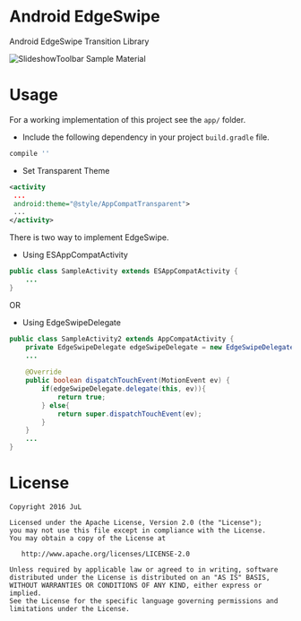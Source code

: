# Android EdgeSwipe
Android EdgeSwipe Transition Library

![SlideshowToolbar Sample Material](https://raw.githubusercontent.com/JuL1205/Android-EdgeSwipe/master/images/essample.gif)

# Usage

For a working implementation of this project see the `app/` folder.

* Include the following dependency in your project `build.gradle` file.
```groovy
compile ''
```
* Set Transparent Theme
```xml
<activity
 ...
 android:theme="@style/AppCompatTransparent">
 ...
</activity>
```

There is two way to implement EdgeSwipe.

* Using ESAppCompatActivity
```java
public class SampleActivity extends ESAppCompatActivity {
    ...
}
```
OR

* Using EdgeSwipeDelegate
```java
public class SampleActivity2 extends AppCompatActivity {
    private EdgeSwipeDelegate edgeSwipeDelegate = new EdgeSwipeDelegate();
    ...
    
    @Override
    public boolean dispatchTouchEvent(MotionEvent ev) {
        if(edgeSwipeDelegate.delegate(this, ev)){
            return true;
        } else{
            return super.dispatchTouchEvent(ev);
        }
    }
    ...
}
```


# License

    Copyright 2016 JuL

    Licensed under the Apache License, Version 2.0 (the "License");
    you may not use this file except in compliance with the License.
    You may obtain a copy of the License at

       http://www.apache.org/licenses/LICENSE-2.0

    Unless required by applicable law or agreed to in writing, software
    distributed under the License is distributed on an "AS IS" BASIS,
    WITHOUT WARRANTIES OR CONDITIONS OF ANY KIND, either express or implied.
    See the License for the specific language governing permissions and
    limitations under the License.
